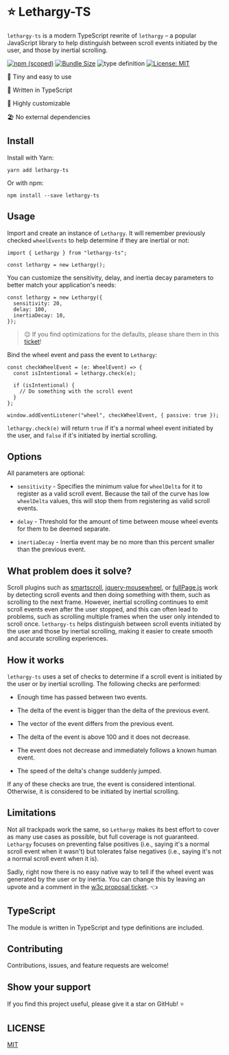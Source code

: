 # ⭐ Lethargy-TS

`lethargy-ts` is a modern TypeScript rewrite of `lethargy` – a popular JavaScript library to help distinguish between scroll events initiated by the user, and those by inertial scrolling.

[![npm (scoped)](https://img.shields.io/npm/v/lethargy-ts?style=flat-square)](https://www.npmjs.com/package/lethargy-ts)
[![Bundle Size](https://img.shields.io/bundlephobia/min/lethargy-ts?style=flat-square)](https://bundlephobia.com/result?p=lethargy-ts)
![type definition](https://img.shields.io/npm/types/lethargy-ts)
[![License: MIT](https://img.shields.io/badge/License-MIT-yellow.svg)](https://github.com/snelsi/lethargy-ts/blob/master/LICENSE)

🌳 Tiny and easy to use

🦄 Written in TypeScript

🎏 Highly customizable

🏖 No external dependencies

## Install

Install with Yarn:

```ssh
yarn add lethargy-ts
```

Or with npm:

```ssh
npm install --save lethargy-ts
```

## Usage

Import and create an instance of `Lethargy`. It will remember previously checked `wheelEvents` to help determine if they are inertial or not:

```tsx
import { Lethargy } from "lethargy-ts";

const lethargy = new Lethargy();
```

You can customize the sensitivity, delay, and inertia decay parameters to better match your application's needs:

```tsx
const lethargy = new Lethargy({
  sensitivity: 20,
  delay: 100,
  inertiaDecay: 10,
});
```

> 😉 If you find optimizations for the defaults, please share them in this [ticket](https://github.com/snelsi/lethargy-ts/issues/1)!

Bind the wheel event and pass the event to `Lethargy`:

```tsx
const checkWheelEvent = (e: WheelEvent) => {
  const isIntentional = lethargy.check(e);

  if (isIntentional) {
    // Do something with the scroll event
  }
};

window.addEventListener("wheel", checkWheelEvent, { passive: true });
```

`lethargy.check(e)` will return `true` if it's a normal wheel event initiated by the user, and `false` if it's initiated by inertial scrolling.

## Options

All parameters are optional:

- `sensitivity` - Specifies the minimum value for `wheelDelta` for it to register as a valid scroll event. Because the tail of the curve has low `wheelDelta` values, this will stop them from registering as valid scroll events.

- `delay` - Threshold for the amount of time between mouse wheel events for them to be deemed separate.

- `inertiaDecay` - Inertia event may be no more than this percent smaller than the previous event.

## What problem does it solve?

Scroll plugins such as [smartscroll](https://github.com/d4nyll/smartscroll), [jquery-mousewheel](https://github.com/jquery/jquery-mousewheel), or [fullPage.js](http://alvarotrigo.com/fullPage/) work by detecting scroll events and then doing something with them, such as scrolling to the next frame. However, inertial scrolling continues to emit scroll events even after the user stopped, and this can often lead to problems, such as scrolling multiple frames when the user only intended to scroll once. `lethargy-ts` helps distinguish between scroll events initiated by the user and those by inertial scrolling, making it easier to create smooth and accurate scrolling experiences.

## How it works

`lethargy-ts` uses a set of checks to determine if a scroll event is initiated by the user or by inertial scrolling. The following checks are performed:

- Enough time has passed between two events.

- The delta of the event is bigger than the delta of the previous event.

- The vector of the event differs from the previous event.

- The delta of the event is above 100 and it does not decrease.

- The event does not decrease and immediately follows a known human event.

- The speed of the delta's change suddenly jumped.

If any of these checks are true, the event is considered intentional. Otherwise, it is considered to be initiated by inertial scrolling.

## Limitations

Not all trackpads work the same, so `Lethargy` makes its best effort to cover as many use cases as possible, but full coverage is not guaranteed. `Lethargy` focuses on preventing false positives (i.e., saying it's a normal scroll event when it wasn't) but tolerates false negatives (i.e., saying it's not a normal scroll event when it is).

Sadly, right now there is no easy native way to tell if the wheel event was generated by the user or by inertia.
You can change this by leaving an upvote and a comment in the [w3c proposal ticket](https://github.com/w3c/uievents/issues/58). 👈

## TypeScript

The module is written in TypeScript and type definitions are included.

## Contributing

Contributions, issues, and feature requests are welcome!

## Show your support

If you find this project useful, please give it a star on GitHub! ⭐️

## LICENSE

[MIT](./LICENSE)
